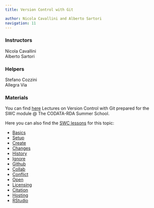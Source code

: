 ```yaml
---
title: Version Control with Git  

author: Nicola Cavallini and Alberto Sartori 
navigation: 11
---
```


### Instructors
Nicola Cavallini
<br> Alberto Sartori 

### Helpers
Stefano Cozzini
<br>Allegra Via

### Materials

You can find [here](https://github.com/nicolacavallini/codata) Lectures on Version Control with Git prepared for the SWC module @ The CODATA-RDA Summer School.

Here you can also find the [SWC lessons](http://swcarpentry.github.io/git-novice/) for this topic:

* [Basics](./01-basics.html)
* [Setup](./02-setup.html)
* [Create](./03-create.html)
* [Changes](./04-changes.html)
* [History](./05-history.html)
* [Ignore](./06-ignore.html)
* [Github](./07-github.html)
* [Collab](./08-collab.html)
* [Conflict](./09-conflict.html)
* [Open](./10-open.html)
* [Licensing](./11-licensing.html)
* [Citation](./12-citation.html)
* [Hosting](./13-hosting.html)
* [RStudio](./14-supplemental-rstudio.html)
